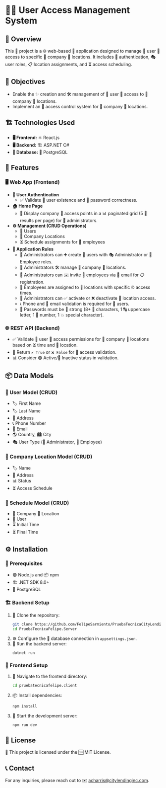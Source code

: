 # 🔑🏢 User Access Management System

## 📝 Overview
This 📌 project is a 🌐 web-based 📲 application designed to manage 👥 user 🔑 access to specific 🏢 company 📍 locations. It includes 🔐 authentication, 🎭 user roles, 📋 location assignments, and ⏳ access scheduling.

## 🎯 Objectives
- Enable the ✨ creation and 🛠️ management of 👥 user 🔑 access to 🏢 company 📍 locations.
- Implement an 🚪 access control system for 🏢 company 📍 locations.

## 🏗️ Technologies Used
- **🖥️ Frontend:** ⚛️ React.js
- **🖥️ Backend:** 🏗️ ASP.NET C#
- **💾 Database:** 🐘 PostgreSQL

## 🚀 Features
### 🖥️ Web App (Frontend)
- **🔐 User Authentication**
    - ✅ Validate 👥 user existence and 🔑 password correctness.
- **🏠 Home Page**
    - 🏢 Display company 📍 access points in a 📊 paginated grid (5 📄 results per page) for 👑 administrators.
- **⚙️ Management (CRUD Operations)**
    - 👥 Users
    - 🏢 Company Locations
    - ⏳ Schedule assignments for 👷 employees
- **📜 Application Rules**
    - 👑 Administrators can ➕ create 👥 users with 🎭 Administrator or 👷 Employee roles.
    - 👑 Administrators 🛠️ manage 🏢 company 📍 locations.
    - 👑 Administrators can ✉️ invite 👷 employees via 📧 email for 📋 registration.
    - 👷 Employees are assigned to 📍 locations with specific ⏰ access times.
    - 👑 Administrators can ✅ activate or ❌ deactivate 📍 location access.
    - 📞 Phone and 📧 email validation is required for 👥 users.
    - 🔑 Passwords must be 💪 strong (8+ 🔢 characters, 1 🔠 uppercase letter, 1 🔢 number, 1 💥 special character).

### 🌐 REST API (Backend)
- ✅ Validate 👥 user 🔑 access permissions for 🏢 company 📍 locations based on ⏳ time and 📍 location.
- 🔄 Return `✔️ True` or `❌ False` for 🔑 access validation.
- 📊 Consider 🟢 Active/🔴 Inactive status in validation.

## 📦 Data Models
### 👥 User Model (CRUD)
- 🏷️ First Name
- 🏷️ Last Name
- 📍 Address
- 📞 Phone Number
- 📧 Email
- 🌎 Country, 🏙️ City
- 🎭 User Type (👑 Administrator, 👷 Employee)

### 🏢 Company Location Model (CRUD)
- 🏷️ Name
- 📍 Address
- 📊 Status
- ⏳ Access Schedule

### 📅 Schedule Model (CRUD)
- 🏢 Company 📍 Location
- 👥 User
- ⏳ Initial Time
- ⏳ Final Time

## ⚙️ Installation
### 🔧 Prerequisites
- 🟢 Node.js and 📦 npm
- 🏗️ .NET SDK 8.0+
- 🐘 PostgreSQL

### 🏗️ Backend Setup
1. 📂 Clone the repository:
   ```sh
   git clone https://github.com/FelipeSarmiento/PruebaTecnicaCityLending.git
   cd PruebaTecnicaFelipe.Server
   ```
2. ⚙️ Configure the 💾 database connection in `appsettings.json`. 
3. 🚀 Run the backend server:
   ```sh
   dotnet run
   ```

### 🎨 Frontend Setup
1. 📂 Navigate to the frontend directory:
   ```sh
   cd pruebatecnicafelipe.client
   ```
2. 📦 Install dependencies:
   ```sh
   npm install
   ```
3. 🚀 Start the development server:
   ```sh
   npm run dev
   ```

## 📜 License
📄 This project is licensed under the 🆓 MIT License.

## 📞 Contact
For any inquiries, please reach out to ✉️ acharris@citylendinginc.com.





